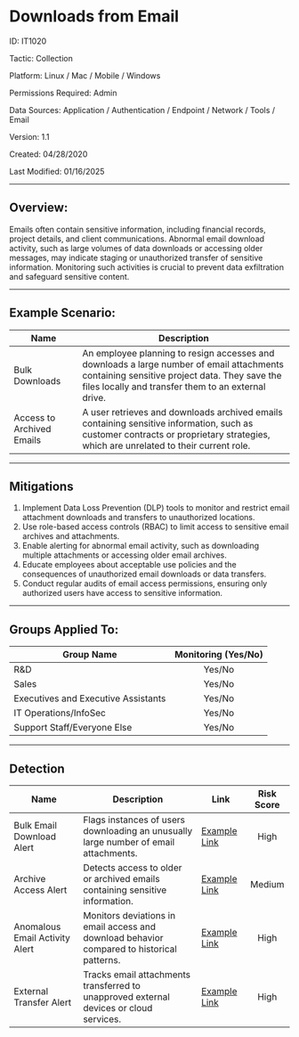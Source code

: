 # **Downloads from Email**

ID: IT1020

Tactic: Collection

Platform: Linux / Mac / Mobile / Windows

Permissions Required: Admin

Data Sources: Application / Authentication / Endpoint / Network / Tools / Email

Version: 1.1

Created: 04/28/2020

Last Modified: 01/16/2025

---

## **Overview:**

Emails often contain sensitive information, including financial records, project details, and client communications. Abnormal email download activity, such as large volumes of data downloads or accessing older messages, may indicate staging or unauthorized transfer of sensitive information. Monitoring such activities is crucial to prevent data exfiltration and safeguard sensitive content.

---

## **Example Scenario:**

| **Name**                     | **Description**                                                                                      |
|------------------------------|------------------------------------------------------------------------------------------------------|
| Bulk Downloads               | An employee planning to resign accesses and downloads a large number of email attachments containing sensitive project data. They save the files locally and transfer them to an external drive. |
| Access to Archived Emails    | A user retrieves and downloads archived emails containing sensitive information, such as customer contracts or proprietary strategies, which are unrelated to their current role. |

---

## **Mitigations**

1. Implement Data Loss Prevention (DLP) tools to monitor and restrict email attachment downloads and transfers to unauthorized locations.  
2. Use role-based access controls (RBAC) to limit access to sensitive email archives and attachments.  
3. Enable alerting for abnormal email activity, such as downloading multiple attachments or accessing older email archives.  
4. Educate employees about acceptable use policies and the consequences of unauthorized email downloads or data transfers.  
5. Conduct regular audits of email access permissions, ensuring only authorized users have access to sensitive information.  

---

## **Groups Applied To:**

| **Group Name**                | **Monitoring (Yes/No)** |
|--------------------------------|:----------------------:|
| R&D                            | Yes/No               |
| Sales                          | Yes/No               |
| Executives and Executive Assistants | Yes/No         |
| IT Operations/InfoSec          | Yes/No               |
| Support Staff/Everyone Else    | Yes/No               |

---

## **Detection**

| **Name**                       | **Description**                                                                                 | **Link**          | **Risk Score** |
|--------------------------------|-------------------------------------------------------------------------------------------------|-------------------|:--------------:|
| Bulk Email Download Alert      | Flags instances of users downloading an unusually large number of email attachments.            | [Example Link](#) | High           |
| Archive Access Alert           | Detects access to older or archived emails containing sensitive information.                    | [Example Link](#) | Medium         |
| Anomalous Email Activity Alert | Monitors deviations in email access and download behavior compared to historical patterns.       | [Example Link](#) | High           |
| External Transfer Alert        | Tracks email attachments transferred to unapproved external devices or cloud services.          | [Example Link](#) | High           |

